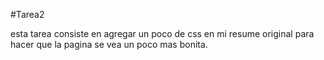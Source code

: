 #Tarea2

esta tarea consiste en agregar un poco de css en mi resume original para hacer que la pagina se vea un poco mas bonita.
